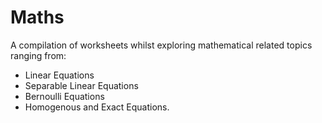 # Maths
A compilation of worksheets whilst exploring mathematical related topics ranging from: 
* Linear Equations 
* Separable Linear Equations
* Bernoulli Equations 
* Homogenous and Exact Equations.
